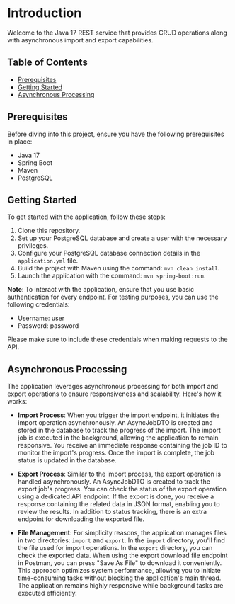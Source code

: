 # Introduction

Welcome to the Java 17 REST service that provides CRUD operations along with asynchronous import and export capabilities.

## Table of Contents

- [Prerequisites](#prerequisites)
- [Getting Started](#getting-started)
- [Asynchronous Processing](#asynchronous-processing)

## Prerequisites

Before diving into this project, ensure you have the following prerequisites in place:

- Java 17
- Spring Boot
- Maven
- PostgreSQL

## Getting Started

To get started with the application, follow these steps:

1. Clone this repository.
2. Set up your PostgreSQL database and create a user with the necessary privileges.
3. Configure your PostgreSQL database connection details in the `application.yml` file.
4. Build the project with Maven using the command: `mvn clean install`.
5. Launch the application with the command: `mvn spring-boot:run`.

**Note**: To interact with the application, ensure that you use basic authentication for every endpoint. For testing purposes, you can use the following credentials:

- Username: user
- Password: password

Please make sure to include these credentials when making requests to the API.

## Asynchronous Processing

The application leverages asynchronous processing for both import and export operations to ensure responsiveness and scalability. Here's how it works:

- **Import Process**: When you trigger the import endpoint, it initiates the import operation asynchronously. An AsyncJobDTO is created and stored in the database to track the progress of the import. The import job is executed in the background, allowing the application to remain responsive. You receive an immediate response containing the job ID to monitor the import's progress. Once the import is complete, the job status is updated in the database.

- **Export Process**: Similar to the import process, the export operation is handled asynchronously. An AsyncJobDTO is created to track the export job's progress. You can check the status of the export operation using a dedicated API endpoint. If the export is done, you receive a response containing the related data in JSON format, enabling you to review the results. In addition to status tracking, there is an extra endpoint for downloading the exported file. 
- **File Management**: For simplicity reasons, the application manages files in two directories: `import` and `export`. In the `import` directory, you'll find the file used for import operations. In the `export` directory, you can check the exported data. When using the export download file endpoint in Postman, you can press "Save As File" to download it conveniently.
This approach optimizes system performance, allowing you to initiate time-consuming tasks without blocking the application's main thread. The application remains highly responsive while background tasks are executed efficiently.